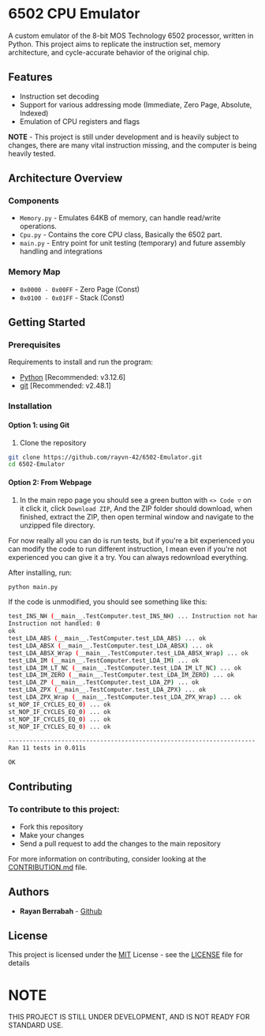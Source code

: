 # 6502 CPU Emulator

A custom emulator of the 8-bit MOS Technology 6502 processor, written in Python.
This project aims to replicate the instruction set, memory architecture, and cycle-accurate behavior of the original chip.

## Features

- Instruction set decoding
- Support for various addressing mode (Immediate, Zero Page, Absolute, Indexed)
- Emulation of CPU registers and flags

**NOTE** - This project is still under development and is heavily subject to changes, there are many vital instruction missing, and the computer is being heavily tested.

## Architecture Overview

### Components

- `Memory.py` - Emulates 64KB of memory, can handle read/write operations.
- `Cpu.py` - Contains the core CPU class, Basically the 6502 part.
- `main.py` - Entry point for unit testing (temporary) and future assembly handling and integrations

### Memory Map

- `0x0000 - 0x00FF` - Zero Page (Const)
- `0x0100 - 0x01FF` - Stack (Const)

## Getting Started

### Prerequisites

Requirements to install and run the program:
- [Python](https://www.python.org/downloads/) [Recommended: v3.12.6]
- [git](https://git-scm.com/downloads) [Recommended: v2.48.1]

### Installation

#### Option 1: using Git
1. Clone the repository
```bash
git clone https://github.com/rayvn-42/6502-Emulator.git
cd 6502-Emulator
```
#### Option 2: From Webpage
1. In the main repo page you should see a green button with `<> Code ▽` on it click it, click `Download ZIP`, And the ZIP folder should download, when finished, extract the ZIP, then open terminal window and navigate to the unzipped file directory.

For now really all you can do is run tests, but if you're a bit experienced you can modify the code to run different instruction, I mean even if you're not experienced you can give it a try. You can always redownload everything.

After installing, run:

```bash
python main.py
```

If the code is unmodified, you should see something like this:
```bash
test_INS_NH (__main__.TestComputer.test_INS_NH) ... Instruction not handled: 2
Instruction not handled: 0
ok
test_LDA_ABS (__main__.TestComputer.test_LDA_ABS) ... ok
test_LDA_ABSX (__main__.TestComputer.test_LDA_ABSX) ... ok
test_LDA_ABSX_Wrap (__main__.TestComputer.test_LDA_ABSX_Wrap) ... ok
test_LDA_IM (__main__.TestComputer.test_LDA_IM) ... ok
test_LDA_IM_LT_NC (__main__.TestComputer.test_LDA_IM_LT_NC) ... ok
test_LDA_IM_ZERO (__main__.TestComputer.test_LDA_IM_ZERO) ... ok
test_LDA_ZP (__main__.TestComputer.test_LDA_ZP) ... ok
test_LDA_ZPX (__main__.TestComputer.test_LDA_ZPX) ... ok
test_LDA_ZPX_Wrap (__main__.TestComputer.test_LDA_ZPX_Wrap) ... ok
st_NOP_IF_CYCLES_EQ_0) ... ok
st_NOP_IF_CYCLES_EQ_0) ... ok
st_NOP_IF_CYCLES_EQ_0) ... ok
st_NOP_IF_CYCLES_EQ_0) ... ok

----------------------------------------------------------------------  
Ran 11 tests in 0.011s

OK
```

## Contributing

### To contribute to this project:
-    Fork this repository
-    Make your changes
-    Send a pull request to add the changes to the main repository

For more information on contributing, consider looking at the [CONTRIBUTION.md](CONTRIBUTION.md) file.

## Authors

  - **Rayan Berrabah** -
    [Github](https://github.com/rayvn-42)

## License

This project is licensed under the [MIT](LICENSE)
 License - see the [LICENSE](LICENSE) file for
details

# NOTE
THIS PROJECT IS STILL UNDER DEVELOPMENT, AND IS NOT READY FOR STANDARD USE.
